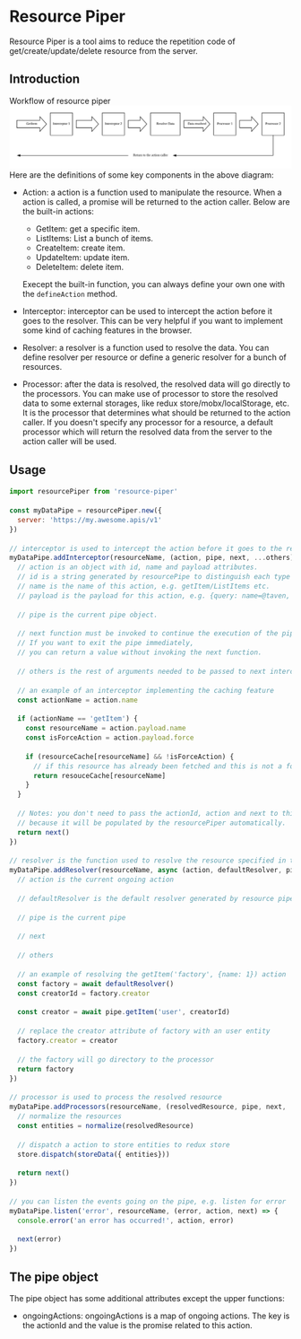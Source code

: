 # Resource Piper
Resource Piper is a tool aims to reduce the repetition code of get/create/update/delete resource from the server.

## Introduction
Workflow of resource piper
![workflow](./web/workflow.png)
Here are the definitions of some key components in the above diagram:
* Action: a action is a function used to manipulate the resource. When a action is called, a promise will be returned to the action caller. Below are the built-in actions:
  * GetItem: get a specific item.
  * ListItems: List a bunch of items.
  * CreateItem: create item.
  * UpdateItem: update item.
  * DeleteItem: delete item.

  Execept the built-in function, you can always define your own one with the `defineAction` method.

* Interceptor: interceptor can be used to intercept the action before it goes to the resolver. This can be very helpful if you want to implement some kind of caching features in the browser.
* Resolver: a resolver is a function used to resolve the data. You can define resolver per resource or define a generic resolver for a bunch of resources.
* Processor: after the data is resolved, the resolved data will go directly to the processors. You can make use of processor to store the resolved data to some external storages, like redux store/mobx/localStorage, etc. It is the processor that determines what should be returned to the action caller. If you doesn't specify any processor for a resource, a default processor which will return the resolved data from the server to the action caller will be used.

## Usage
```javascript
import resourcePiper from 'resource-piper'

const myDataPipe = resourcePiper.new({
  server: 'https://my.awesome.apis/v1'
})

// interceptor is used to intercept the action before it goes to the resolver.
myDataPipe.addInterceptor(resourceName, (action, pipe, next, ...others) => {
  // action is an object with id, name and payload attributes.
  // id is a string generated by resourcePipe to distinguish each type of action
  // name is the name of this action, e.g. getItem/ListItems etc.
  // payload is the payload for this action, e.g. {query: name=@taven, body: {a:1}}

  // pipe is the current pipe object.

  // next function must be invoked to continue the execution of the pipe.
  // If you want to exit the pipe immediately,
  // you can return a value without invoking the next function.

  // others is the rest of arguments needed to be passed to next interceptor or the resolver.

  // an example of an interceptor implementing the caching feature
  const actionName = action.name
  
  if (actionName == 'getItem') {
    const resourceName = action.payload.name
    const isForceAction = action.payload.force

    if (resourceCache[resourceName] && !isForceAction) {
      // if this resource has already been fetched and this is not a forced action, the previous result will be return directly.
      return resouceCache[resourceName]
    }
  }

  // Notes: you don't need to pass the actionId, action and next to this function
  // because it will be populated by the resourcePiper automatically.
  return next()
})

// resolver is the function used to resolve the resource specified in the action.
myDataPipe.addResolver(resourceName, async (action, defaultResolver, pipe, ...others) => {
  // action is the current ongoing action
  
  // defaultResolver is the default resolver generated by resource piper for this resource
  
  // pipe is the current pipe

  // next

  // others

  // an example of resolving the getItem('factory', {name: 1}) action
  const factory = await defaultResolver()
  const creatorId = factory.creator

  const creator = await pipe.getItem('user', creatorId)

  // replace the creator attribute of factory with an user entity
  factory.creator = creator

  // the factory will go directory to the processor
  return factory
})

// processor is used to process the resolved resource
myDataPipe.addProcessors(resourceName, (resolvedResource, pipe, next, ...others) => {
  // normalize the resources
  const entities = normalize(resolvedResource)
  
  // dispatch a action to store entities to redux store
  store.dispatch(storeData({ entities}))

  return next()
})

// you can listen the events going on the pipe, e.g. listen for error
myDataPipe.listen('error', resourceName, (error, action, next) => {
  console.error('an error has occurred!', action, error)

  next(error)
})
```
## The pipe object
The pipe object has some additional attributes except the upper functions:
* ongoingActions: ongoingActions is a map of ongoing actions. The key is the actionId and the value is the promise related to this action.
